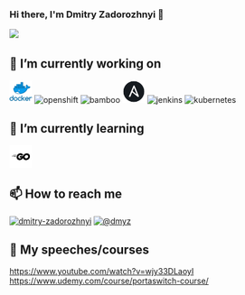 ### Hi there, I'm Dmitry Zadorozhnyi 👋 
![](https://komarev.com/ghpvc/?username=DmitryZ-outten&color=green&&style=flat)

## 🔭 I’m currently working on
<p align="left"> <img src="https://github.com/github/explore/raw/main/topics/docker/docker.png" alt="docker" width="40" height="40"/> <img src="https://avatars.githubusercontent.com/u/792337?s=200&v=4" alt="openshift" width="40" height="40"/> <img src="https://cdn.icon-icons.com/icons2/2699/PNG/512/atlassian_bamboo_logo_icon_168564.png" alt="bamboo" width="40" height="40"/> <img src="https://github.com/github/explore/raw/main/topics/ansible/ansible.png" alt="ansible" width="40" height="40"/> <img src="https://www.vectorlogo.zone/logos/jenkins/jenkins-icon.svg" alt="jenkins" width="40" height="40"/> <img src="https://www.vectorlogo.zone/logos/kubernetes/kubernetes-icon.svg" alt="kubernetes" width="40" height="40"/>
</p>

## 🌱 I’m currently learning
<img src="https://github.com/github/explore/raw/main/topics/go/go.png" alt="go" width="40" height="40"/>

## 📫 How to reach me

<a href="https://www.linkedin.com/in/dmitry-zadorozhnyi" target="blank"><img align="center" src="https://img.shields.io/badge/linkedin-%230077B5.svg?&style=for-the-badge&logo=linkedin&logoColor=white" alt="dmitry-zadorozhnyi" /></a>
<a href="https://dmyz.medium.com" target="blank"><img align="center" src="https://img.shields.io/badge/medium-%2312100E.svg?&style=for-the-badge&logo=medium&logoColor=white" alt="@dmyz" /></a>

## 💬 My speeches/courses
https://www.youtube.com/watch?v=wjy33DLaoyI
https://www.udemy.com/course/portaswitch-course/

